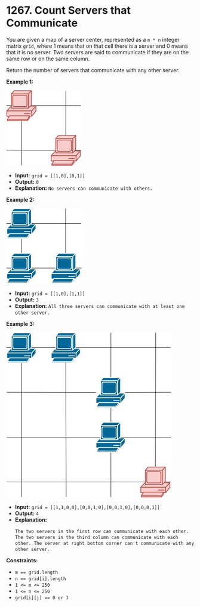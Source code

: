 # 1267. Count Servers that Communicate

You are given a map of a server center, represented as a `m * n` integer matrix `grid`, where 1 means that on that cell there is a server and 0 means that it is no server. Two servers are said to communicate if they are on the same row or on the same column.

Return the number of servers that communicate with any other server.

**Example 1:**

![](untitled-diagram-6.jpg)

* **Input:** `grid = [[1,0],[0,1]]`
* **Output:** `0`
* **Explanation:** `No servers can communicate with others.`

**Example 2:**

**![](untitled-diagram-4.jpg)**

* **Input:** `grid = [[1,0],[1,1]]`
* **Output:** `3`
* **Explanation:** `All three servers can communicate with at least one other server.`

**Example 3:**

![](untitled-diagram-1-3.jpg)

* **Input:** `grid = [[1,1,0,0],[0,0,1,0],[0,0,1,0],[0,0,0,1]]`
* **Output:** `4`
* **Explanation:**
    ```
    The two servers in the first row can communicate with each other. The two servers in the third column can communicate with each other. The server at right bottom corner can't communicate with any other server.
    ```

**Constraints:**

*   `m == grid.length`
*   `n == grid[i].length`
*   `1 <= m <= 250`
*   `1 <= n <= 250`
*   `grid[i][j] == 0 or 1`
